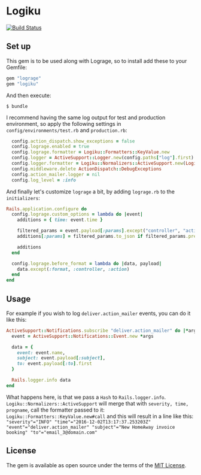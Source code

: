 # Logiku
[![Build Status](https://travis-ci.org/BookingSync/Logiku.svg?branch=master)](https://travis-ci.org/BookingSync/Logiku)

## Set up

This gem is to be used along with Lograge, so to install add these to your Gemfile:

```ruby
gem "lograge"
gem "logiku"
```

And then execute:

    $ bundle

I recommend having the same log output for test and production environment, so apply the following settings in `config/environments/test.rb` and `production.rb`:

```ruby
  config.action_dispatch.show_exceptions = false
  config.lograge.enabled = true
  config.lograge.formatter = Logiku::Formatters::KeyValue.new
  config.logger = ActiveSupport::Logger.new(config.paths["log"].first)
  config.logger.formatter = Logiku::Normalizers::ActiveSupport.new(Logiku::Formatters::KeyValue.new)
  config.middleware.delete ActionDispatch::DebugExceptions
  config.action_mailer.logger = nil
  config.log_level = :info
```

And finally let's customize `lograge` a bit, by adding `lograge.rb` to the `initializers`:

```ruby
Rails.application.configure do
  config.lograge.custom_options = lambda do |event|
    additions = { time: event.time }

    filtered_params = event.payload[:params].except("controller", "action", "format", "protocol")
    additions[:params] = filtered_params.to_json if filtered_params.present?

    additions
  end

  config.lograge.before_format = lambda do |data, payload|
    data.except(:format, :controller, :action)
  end
end
```

## Usage

For example if you wish to log `deliver.action_mailer` events, you can do it like this:
```ruby
ActiveSupport::Notifications.subscribe "deliver.action_mailer" do |*args|
  event = ActiveSupport::Notifications::Event.new *args

  data = {
    event: event.name,
    subject: event.payload[:subject],
    to: event.payload[:to].first
  }

  Rails.logger.info data
end
```

What happens here, is that we pass a `Hash` to `Rails.logger.info`. `Logiku::Normalizers::ActiveSupport` will merge that with `severity, time, progname`, call the formatter passed to it: `Logiku::Formatters::KeyValue.new#call` and this will result in a line like this:
`"severity"="INFO" "time"="2016-12-02T13:17:37.253203Z" "event"="deliver.action_mailer" "subject"="New HomeAway invoice booking" "to"="email_3@domain.com"`

## License

The gem is available as open source under the terms of the [MIT License](http://opensource.org/licenses/MIT).

